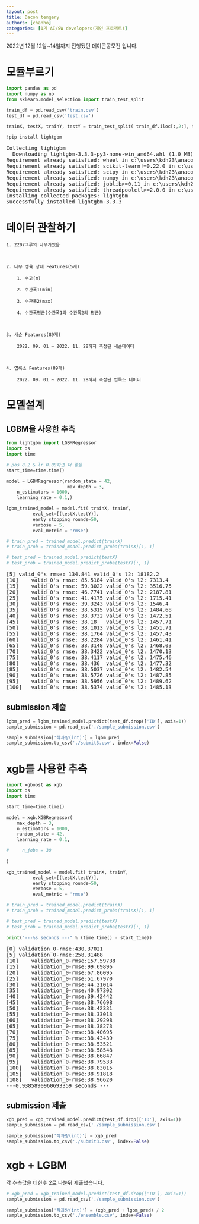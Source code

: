 ```yaml
---
layout: post
title: Dacon tengery
authors: [chanho]
categories: [1기 AI/SW developers(개인 프로젝트)]
---
```



<head>
  <style>
    table.dataframe {
      white-space: normal;
      width: 100%;
      height: 240px;
      display: block;
      overflow: auto;
      font-family: Arial, sans-serif;
      font-size: 0.9rem;
      line-height: 20px;
      text-align: center;
      border: 0px !important;
    }

    table.dataframe th {
      text-align: center;
      font-weight: bold;
      padding: 8px;
    }

    table.dataframe td {
      text-align: center;
      padding: 8px;
    }

    table.dataframe tr:hover {
      background: #b8d1f3; 
    }

    .output_prompt {
      overflow: auto;
      font-size: 0.9rem;
      line-height: 1.45;
      border-radius: 0.3rem;
      -webkit-overflow-scrolling: touch;
      padding: 0.8rem;
      margin-top: 0;
      margin-bottom: 15px;
      font: 1rem Consolas, "Liberation Mono", Menlo, Courier, monospace;
      color: $code-text-color;
      border: solid 1px $border-color;
      border-radius: 0.3rem;
      word-break: normal;
      white-space: pre;
    }

  .dataframe tbody tr th:only-of-type {
      vertical-align: middle;
  }

  .dataframe tbody tr th {
      vertical-align: top;
  }

  .dataframe thead th {
      text-align: center !important;
      padding: 8px;
  }

  .page__content p {
      margin: 0 0 0px !important;
  }

  .page__content p > strong {
    font-size: 0.8rem !important;
  }

  </style>
</head>

2022년 12월 12일~14일까지 진행됐던 데이콘공모전 입니다.<!--more-->

# 모듈부르기



```python
import pandas as pd
import numpy as np
from sklearn.model_selection import train_test_split

train_df = pd.read_csv('train.csv')
test_df = pd.read_csv('test.csv')

trainX, testX, trainY, testY = train_test_split( train_df.iloc[:,2:], train_df['착과량(int)'], test_size=0.1, random_state=42 )
```


```python
!pip install lightgbm
```

<pre>
Collecting lightgbm
  Downloading lightgbm-3.3.3-py3-none-win_amd64.whl (1.0 MB)
Requirement already satisfied: wheel in c:\users\kdh23\anaconda3\lib\site-packages (from lightgbm) (0.36.2)
Requirement already satisfied: scikit-learn!=0.22.0 in c:\users\kdh23\anaconda3\lib\site-packages (from lightgbm) (0.24.2)
Requirement already satisfied: scipy in c:\users\kdh23\anaconda3\lib\site-packages (from lightgbm) (1.6.2)
Requirement already satisfied: numpy in c:\users\kdh23\anaconda3\lib\site-packages (from lightgbm) (1.20.3)
Requirement already satisfied: joblib>=0.11 in c:\users\kdh23\anaconda3\lib\site-packages (from scikit-learn!=0.22.0->lightgbm) (1.0.1)
Requirement already satisfied: threadpoolctl>=2.0.0 in c:\users\kdh23\anaconda3\lib\site-packages (from scikit-learn!=0.22.0->lightgbm) (2.2.0)
Installing collected packages: lightgbm
Successfully installed lightgbm-3.3.3
</pre>
# 데이터 관찰하기

    1. 2207그루의 나무가있음

    

    2. 나무 생육 상태 Features(5개)

        1. 수고(m)

        2. 수관폭1(min)

        3. 수관폭2(max)

        4. 수관폭평균(수관폭1과 수관폭2의 평균)

        

    3. 새순 Features(89개)

        2022. 09. 01 ~ 2022. 11. 28까지 측정된 새순데이터

        

    4. 엽록소 Features(89개)

        2022. 09. 01 ~ 2022. 11. 28까지 측정된 엽록소 데이터



# 모델설계


## LGBM을 사용한 추측



```python
from lightgbm import LGBMRegressor
import os
import time

# pos 8.2 & lr 0.08하면 더 좋음
start_time=time.time()

model = LGBMRegressor(random_state = 42,
                       max_depth = 3, 
    n_estimators = 1000,
    learning_rate = 0.1,)

lgbm_trained_model = model.fit( trainX, trainY, 
          eval_set=[(testX,testY)],
          early_stopping_rounds=50, 
          verbose = 5, 
          eval_metric = 'rmse')

# train_pred = trained_model.predict(trainX)
# train_prob = trained_model.predict_proba(trainX)[:, 1]

# test_pred = trained_model.predict(testX)
# test_prob = trained_model.predict_proba(testX)[:, 1]
```

<pre>
[5]	valid_0's rmse: 134.841	valid_0's l2: 18182.2
[10]	valid_0's rmse: 85.5184	valid_0's l2: 7313.4
[15]	valid_0's rmse: 59.3022	valid_0's l2: 3516.75
[20]	valid_0's rmse: 46.7741	valid_0's l2: 2187.81
[25]	valid_0's rmse: 41.4175	valid_0's l2: 1715.41
[30]	valid_0's rmse: 39.3243	valid_0's l2: 1546.4
[35]	valid_0's rmse: 38.5315	valid_0's l2: 1484.68
[40]	valid_0's rmse: 38.3732	valid_0's l2: 1472.51
[45]	valid_0's rmse: 38.18	valid_0's l2: 1457.71
[50]	valid_0's rmse: 38.1013	valid_0's l2: 1451.71
[55]	valid_0's rmse: 38.1764	valid_0's l2: 1457.43
[60]	valid_0's rmse: 38.2284	valid_0's l2: 1461.41
[65]	valid_0's rmse: 38.3148	valid_0's l2: 1468.03
[70]	valid_0's rmse: 38.3422	valid_0's l2: 1470.13
[75]	valid_0's rmse: 38.4117	valid_0's l2: 1475.46
[80]	valid_0's rmse: 38.436	valid_0's l2: 1477.32
[85]	valid_0's rmse: 38.5037	valid_0's l2: 1482.54
[90]	valid_0's rmse: 38.5726	valid_0's l2: 1487.85
[95]	valid_0's rmse: 38.5956	valid_0's l2: 1489.62
[100]	valid_0's rmse: 38.5374	valid_0's l2: 1485.13
</pre>
## submission 제출



```python
lgbm_pred = lgbm_trained_model.predict(test_df.drop(['ID'], axis=1))
sample_submission = pd.read_csv('./sample_submission.csv')

sample_submission['착과량(int)'] = lgbm_pred
sample_submission.to_csv('./submit3.csv', index=False)
```

# xgb를 사용한 추측



```python
import xgboost as xgb
import os
import time

start_time=time.time()

model = xgb.XGBRegressor(
    max_depth = 3, 
    n_estimators = 1000,
    random_state = 42,
    learning_rate = 0.1,

#     n_jobs = 30
                    
)

xgb_trained_model = model.fit( trainX, trainY, 
          eval_set=[(testX,testY)],
          early_stopping_rounds=50, 
          verbose = 5, 
          eval_metric = 'rmse')

# train_pred = trained_model.predict(trainX)
# train_prob = trained_model.predict_proba(trainX)[:, 1]

# test_pred = trained_model.predict(testX)
# test_prob = trained_model.predict_proba(testX)[:, 1]

print("---%s seconds ---" % (time.time() - start_time))
```

<pre>
[0]	validation_0-rmse:430.37021
[5]	validation_0-rmse:258.31488
[10]	validation_0-rmse:157.59738
[15]	validation_0-rmse:99.69896
[20]	validation_0-rmse:67.86095
[25]	validation_0-rmse:51.67970
[30]	validation_0-rmse:44.21014
[35]	validation_0-rmse:40.97302
[40]	validation_0-rmse:39.42442
[45]	validation_0-rmse:38.76698
[50]	validation_0-rmse:38.42331
[55]	validation_0-rmse:38.33013
[60]	validation_0-rmse:38.29298
[65]	validation_0-rmse:38.38273
[70]	validation_0-rmse:38.40695
[75]	validation_0-rmse:38.43439
[80]	validation_0-rmse:38.53521
[85]	validation_0-rmse:38.58548
[90]	validation_0-rmse:38.66847
[95]	validation_0-rmse:38.79533
[100]	validation_0-rmse:38.83015
[105]	validation_0-rmse:38.91818
[108]	validation_0-rmse:38.96620
---0.9385890960693359 seconds ---
</pre>
## submission 제출



```python
xgb_pred = xgb_trained_model.predict(test_df.drop(['ID'], axis=1))
sample_submission = pd.read_csv('./sample_submission.csv')

sample_submission['착과량(int)'] = xgb_pred
sample_submission.to_csv('./submit3.csv', index=False)
```

# xgb + LGBM 

각 추측값을 더한후 2로 나눈뒤 제출했습니다.



```python
# xgb_pred = xgb_trained_model.predict(test_df.drop(['ID'], axis=1))
sample_submission = pd.read_csv('./sample_submission.csv')

sample_submission['착과량(int)'] = (xgb_pred + lgbm_pred) / 2
sample_submission.to_csv('./ensemble.csv', index=False)
```
